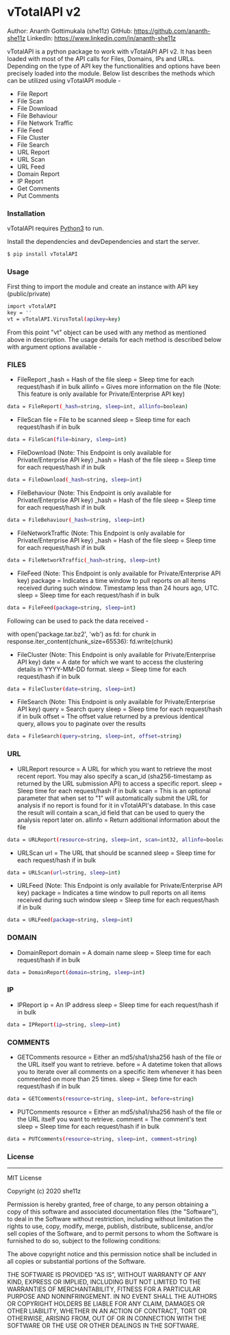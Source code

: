 # vTotalAPI v2
Author: Ananth Gottimukala (she11z)
GitHub: https://github.com/ananth-she11z
LinkedIn: https://www.linkedin.com/in/ananth-she11z

vTotalAPI is a python package to work with vTotalAPI API v2. It has been loaded with most of the API calls for Files, Domains, IPs and URLs. Depending on the type of API key the functionalities and options have been precisely loaded into the module. Below list describes the methods which can be utilized using vTotalAPI module -

  - File Report
  - File Scan
  - File Download
  - File Behaviour
  - File Network Traffic
  - File Feed
  - File Cluster
  - File Search
  - URL Report
  - URL Scan
  - URL Feed
  - Domain Report
  - IP Report
  - Get Comments
  - Put Comments

### Installation

vTotalAPI requires [Python3](https://www.python.org/downloads/) to run.

Install the dependencies and devDependencies and start the server.

```sh
$ pip install vTotalAPI
```
### Usage

First thing to import the module and create an instance with API key (public/private)
```sh
import vTotalAPI
key = ''
vt = vTotalAPI.VirusTotal(apikey=key)
```

From this point "vt" object can be used with any method as mentioned above in description. The usage details for each method is described below with argument options available -

### FILES
- FileReport
_hash = Hash of the file
sleep = Sleep time for each request/hash if in bulk
allinfo = Gives more information on the file (Note: This feature is only available for Private/Enterprise API key)
```sh
data = FileReport(_hash=string, sleep=int, allinfo=boolean)
```

- FileScan
file = File to be scanned
sleep = Sleep time for each request/hash if in bulk
```sh
data = FileScan(file=binary, sleep=int)
```

- FileDownload (Note: This Endpoint is only available for Private/Enterprise API key)
_hash = Hash of the file
sleep = Sleep time for each request/hash if in bulk
```sh
data = FileDownload(_hash=string, sleep=int)
```

- FileBehaviour (Note: This Endpoint is only available for Private/Enterprise API key)
_hash = Hash of the file
sleep = Sleep time for each request/hash if in bulk
```sh
data = FileBehaviour(_hash=string, sleep=int)
```

- FileNetworkTraffic (Note: This Endpoint is only available for Private/Enterprise API key)
_hash = Hash of the file
sleep = Sleep time for each request/hash if in bulk
```sh
data = FileNetworkTraffic(_hash=string, sleep=int)
```

- FileFeed (Note: This Endpoint is only available for Private/Enterprise API key)
package = Indicates a time window to pull reports on all items received during such window. Timestamp less than 24 hours ago, UTC.
sleep = Sleep time for each request/hash if in bulk
```sh
data = FileFeed(package=string, sleep=int)
```
Following can be used to pack the data received -

with open('package.tar.bz2', 'wb') as fd:
  for chunk in response.iter_content(chunk_size=65536):
    fd.write(chunk)

- FileCluster (Note: This Endpoint is only available for Private/Enterprise API key)
date = A date for which we want to access the clustering details in YYYY-MM-DD format.
sleep = Sleep time for each request/hash if in bulk
```sh
data = FileCluster(date=string, sleep=int)
```

- FileSearch (Note: This Endpoint is only available for Private/Enterprise API key)
query = Search query
sleep = Sleep time for each request/hash if in bulk
offset = The offset value returned by a previous identical query, allows you to paginate over the results
```sh
data = FileSearch(query=string, sleep=int, offset=string)
```
### URL
- URLReport
resource = A URL for which you want to retrieve the most recent report. You may also specify a scan_id (sha256-timestamp as returned by the URL submission API) to access a specific report.
sleep = Sleep time for each request/hash if in bulk
scan = This is an optional parameter that when set to "1" will automatically submit the URL for analysis if no report is found for it in vTotalAPI's database. In this case the result will contain a scan_id field that can be used to query the analysis report later on.
allinfo = Return additional information about the file
```sh
data = URLReport(resource=string, sleep=int, scan=int32, allinfo=boolean)
```

- URLScan
url = The URL that should be scanned
sleep = Sleep time for each request/hash if in bulk
```sh
data = URLScan(url=string, sleep=int)
```

- URLFeed (Note: This Endpoint is only available for Private/Enterprise API key)
package = Indicates a time window to pull reports on all items received during such window
sleep = Sleep time for each request/hash if in bulk
```sh
data = URLFeed(package=string, sleep=int)
```
### DOMAIN
- DomainReport
domain = A domain name
sleep = Sleep time for each request/hash if in bulk
```sh
data = DomainReport(domain=string, sleep=int)
```
### IP
- IPReport
ip = An IP address
sleep = Sleep time for each request/hash if in bulk
```sh
data = IPReport(ip=string, sleep=int)
```
### COMMENTS
- GETComments
resource = Either an md5/sha1/sha256 hash of the file or the URL itself you want to retrieve.
before = A datetime token that allows you to iterate over all comments on a specific item whenever it has been commented on more than 25 times.
sleep = Sleep time for each request/hash if in bulk
```sh
data = GETComments(resource=string, sleep=int, before=string)
```

- PUTComments
resource = Either an md5/sha1/sha256 hash of the file or the URL itself you want to retrieve.
comment = The comment's text
sleep = Sleep time for each request/hash if in bulk
```sh
data = PUTComments(resource=string, sleep=int, comment=string)
```
### License
----
MIT License

Copyright (c) 2020 she11z

Permission is hereby granted, free of charge, to any person obtaining a copy
of this software and associated documentation files (the "Software"), to deal
in the Software without restriction, including without limitation the rights
to use, copy, modify, merge, publish, distribute, sublicense, and/or sell
copies of the Software, and to permit persons to whom the Software is
furnished to do so, subject to the following conditions:

The above copyright notice and this permission notice shall be included in all
copies or substantial portions of the Software.

THE SOFTWARE IS PROVIDED "AS IS", WITHOUT WARRANTY OF ANY KIND, EXPRESS OR
IMPLIED, INCLUDING BUT NOT LIMITED TO THE WARRANTIES OF MERCHANTABILITY,
FITNESS FOR A PARTICULAR PURPOSE AND NONINFRINGEMENT. IN NO EVENT SHALL THE
AUTHORS OR COPYRIGHT HOLDERS BE LIABLE FOR ANY CLAIM, DAMAGES OR OTHER
LIABILITY, WHETHER IN AN ACTION OF CONTRACT, TORT OR OTHERWISE, ARISING FROM,
OUT OF OR IN CONNECTION WITH THE SOFTWARE OR THE USE OR OTHER DEALINGS IN THE
SOFTWARE.



